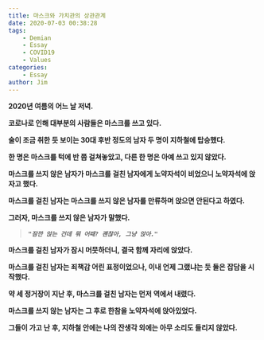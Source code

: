 ```yaml
---
title: 마스크와 가치관의 상관관계
date: 2020-07-03 00:38:28
tags: 
    - Demian
    - Essay
    - COVID19
    - Values
categories:
    - Essay
author: Jim
---
```

**2020년 여름의 어느 날 저녁.**

**코로나로 인해 대부분의 사람들은 마스크를 쓰고 있다.**

**술이 조금 취한 듯 보이는 30대 후반 정도의 남자 두 명이 지하철에 탑승했다.**

**한 명은 마스크를 턱에 반 쯤 걸쳐놓았고, 다른 한 명은 아예 쓰고 있지 않았다.**

**마스크를 쓰지 않은 남자가 마스크를 걸친 남자에게 노약자석이 비었으니 노약자석에 앉자고 했다.**

<!--more-->

**마스크를 걸친 남자는 마스크를 쓰지 않은 남자를 만류하며 앉으면 안된다고 하였다.**

**그러자, 마스크를 쓰지 않은 남자가 말했다.**

>***`"잠깐 앉는 건데 뭐 어때? 괜찮아, 그냥 앉아."`***

**마스크를 걸친 남자가 잠시 머뭇하더니, 결국 함께 자리에 앉았다.**

**마스크를 걸친 남자는 죄책감 어린 표정이었으나, 이내 언제 그랬냐는 듯 둘은 잡담을 시작했다.**

**약 세 정거장이 지난 후, 마스크를 걸친 남자는 먼저 역에서 내렸다.**

**마스크를 쓰지 않는 남자는 그 후로 한참을 노약자석에 앉아있었다.**

**그들이 가고 난 후, 지하철 안에는 나의 잔생각 외에는 아무 소리도 들리지 않았다.**
